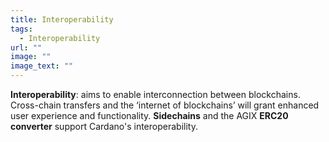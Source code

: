 ```yaml
---
title: Interoperability
tags:
  - Interoperability
url: ""
image: ""
image_text: ""
---
```


**Interoperability**: aims to enable interconnection between blockchains. Cross-chain transfers and the ‘internet of blockchains’ will grant enhanced user experience and functionality. **Sidechains** and the AGIX **ERC20 converter** support Cardano's interoperability.
